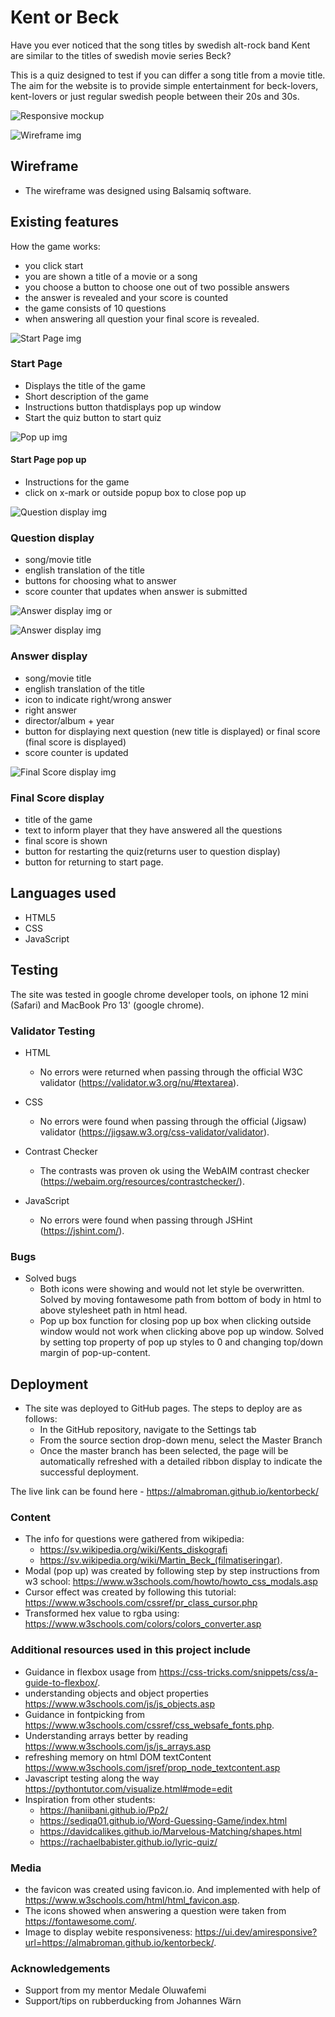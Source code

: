 # Kent or Beck

Have you ever noticed that the song titles by swedish alt-rock band Kent are similar to the titles of swedish movie series Beck?

This is a quiz designed to test if you can differ a song title from a movie title. The aim for the website is to provide simple entertainment for beck-lovers, kent-lovers or just regular swedish people between their 20s and 30s.

![Responsive mockup](readme-assets/kentorbeck-resp.png)

![Wireframe img](readme-assets/kent-or-beck-wireframe.png)

## Wireframe

- The wireframe was designed using Balsamiq software.

## Existing features

How the game works:

- you click start
- you are shown a title of a movie or a song
- you choose a button to choose one out of two possible answers
- the answer is revealed and your score is counted
- the game consists of 10 questions
- when answering all question your final score is revealed.

![Start Page img](readme-assets/Startpage.png)

### Start Page

- Displays the title of the game
- Short description of the game
- Instructions button thatdisplays pop up window
- Start the quiz button to start quiz

![Pop up img](readme-assets/pop-up.png)

#### Start Page pop up

- Instructions for the game
- click on x-mark or outside popup box to close pop up
  
![Question display img](readme-assets/questiondisplay.png)

### Question display

- song/movie title
- english translation of the title
- buttons for choosing what to answer
- score counter that updates when answer is submitted

![Answer display img](readme-assets/right-answer-display.png)
or

![Answer display img](readme-assets/wrong-answer-display.png)

### Answer display

- song/movie title
- english translation of the title
- icon to indicate right/wrong answer
- right answer
- director/album + year
- button for displaying next question (new title is displayed) or final score (final score is displayed)
- score counter is updated

![Final Score display img](readme-assets/final-score-display.png)

### Final Score display

- title of the game
- text to inform player that they have answered all the questions
- final score is shown
- button for restarting the quiz(returns user to question display)
- button for returning to start page.

## Languages used

- HTML5
- CSS
- JavaScript

## Testing

The site was tested in google chrome developer tools, on iphone 12 mini (Safari) and MacBook Pro 13' (google chrome).

### Validator Testing

- HTML
  - No errors were returned when passing through the official W3C validator (<https://validator.w3.org/nu/#textarea>).

- CSS
  - No errors were found when passing through the official (Jigsaw) validator (<https://jigsaw.w3.org/css-validator/validator>).

- Contrast Checker
  - The contrasts was proven ok using the WebAIM contrast checker (<https://webaim.org/resources/contrastchecker/>).

- JavaScript
  - No errors were found when passing through JSHint (<https://jshint.com/>).

### Bugs

- Solved bugs
  - Both icons were showing and would not let style be overwritten. Solved by moving fontawesome path from bottom of body in html to above stylesheet path in html head.
  - Pop up box function for closing pop up box when clicking outside window would not work when clicking above pop up window. Solved by setting top property of  pop up styles to 0 and changing top/down margin of  pop-up-content.

## Deployment

- The site was deployed to GitHub pages. The steps to deploy are as follows:
  - In the GitHub repository, navigate to the Settings tab
  - From the source section drop-down menu, select the Master Branch
  - Once the master branch has been selected, the page will be automatically refreshed with a detailed ribbon display to indicate the successful deployment.

The live link can be found here - <https://almabroman.github.io/kentorbeck/>

### Content

- The info for questions were gathered from wikipedia:
  - <https://sv.wikipedia.org/wiki/Kents_diskografi>
  - <https://sv.wikipedia.org/wiki/Martin_Beck_(filmatiseringar)>.
- Modal (pop up) was created by following step by step instructions from w3 school: <https://www.w3schools.com/howto/howto_css_modals.asp>
- Cursor effect was created by following this tutorial: <https://www.w3schools.com/cssref/pr_class_cursor.php>
- Transformed hex value to rgba using: <https://www.w3schools.com/colors/colors_converter.asp>

### Additional resources used in this project include

- Guidance in flexbox usage from <https://css-tricks.com/snippets/css/a-guide-to-flexbox/>.
- understanding objects and object properties <https://www.w3schools.com/js/js_objects.asp>
- Guidance in fontpicking from <https://www.w3schools.com/cssref/css_websafe_fonts.php>.
- Understanding arrays better by reading <https://www.w3schools.com/js/js_arrays.asp>
- refreshing memory on html DOM textContent <https://www.w3schools.com/jsref/prop_node_textcontent.asp>
- Javascript testing along the way <https://pythontutor.com/visualize.html#mode=edit>
- Inspiration from other students:
  - <https://haniibani.github.io/Pp2/>
  - <https://sediqa01.github.io/Word-Guessing-Game/index.html>
  - <https://davidcalikes.github.io/Marvelous-Matching/shapes.html>
  - <https://rachaelbabister.github.io/lyric-quiz/>

### Media

- the favicon was created using favicon.io. And implemented with help of <https://www.w3schools.com/html/html_favicon.asp>.
- The icons showed when answering a question were taken from <https://fontawesome.com/>.
- Image to display webite responsiveness: <https://ui.dev/amiresponsive?url=https://almabroman.github.io/kentorbeck/>.

### Acknowledgements

- Support from my mentor Medale Oluwafemi
- Support/tips on rubberducking from Johannes Wärn
